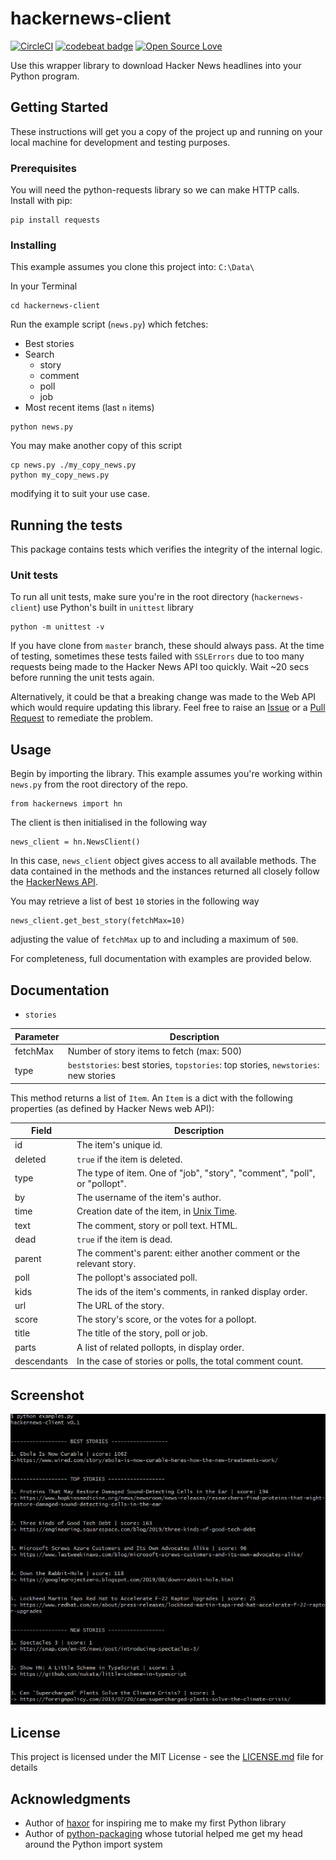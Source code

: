 # hackernews-client

[![CircleCI](https://circleci.com/gh/samisnotinsane/hackernews-client/tree/master.svg?style=svg)](https://circleci.com/gh/samisnotinsane/hackernews-client/tree/master)
[![codebeat badge](https://codebeat.co/badges/651aecbd-aba5-4631-9246-fce7bca9a382)](https://codebeat.co/projects/github-com-samisnotinsane-hackernews-client-master)
[![Open Source Love](https://badges.frapsoft.com/os/mit/mit.svg?v=102)](https://opensource.org/licenses/mit-license.php)

Use this wrapper library to download Hacker News headlines into your Python program. 

## Getting Started

These instructions will get you a copy of the project up and running on your local machine for development and testing purposes. 

### Prerequisites

You will need the python-requests library so we can make HTTP calls. Install with pip:

```
pip install requests
```

### Installing

This example assumes you clone this project into: `C:\Data\`

In your Terminal

```
cd hackernews-client
```

Run the example script (`news.py`) which fetches:
  - Best stories
  - Search
    - story
    - comment
    - poll
    - job
  - Most recent items (last `n` items)

```
python news.py
```

You may make another copy of this script

```
cp news.py ./my_copy_news.py
python my_copy_news.py
```

modifying it to suit your use case.

## Running the tests

This package contains tests which verifies the integrity of the internal logic.

### Unit tests

To run all unit tests, make sure you're in the root directory (`hackernews-client`) use Python's built in `unittest` library

```
python -m unittest -v
```

If you have clone from `master` branch, these should always pass. At the time of testing, sometimes these tests failed with `SSLErrors` due to too many requests being made to the Hacker News API too quickly. Wait ~20 secs before running the unit tests again.

Alternatively, it could be that a breaking change was made to the Web API which would require updating this library. Feel free to raise an [Issue](https://github.com/samisnotinsane/hackernews-client/issues) or a [Pull Request](https://github.com/samisnotinsane/hackernews-client/pulls) to remediate the problem.

## Usage

Begin by importing the library. This example assumes you're working within `news.py` from the root directory of the repo.

```
from hackernews import hn
```

The client is then initialised in the following way

```
news_client = hn.NewsClient()
```

In this case, `news_client` object gives access to all available methods. The data contained in the methods and the instances returned all closely follow the [HackerNews API](https://github.com/HackerNews/API).

You may retrieve a list of best `10` stories in the following way

```
news_client.get_best_story(fetchMax=10)
```

adjusting the value of `fetchMax` up to and including a maximum of `500`.

For completeness, full documentation with examples are provided below.

## Documentation

- `stories`

Parameter | Description
----------|------------
fetchMax | Number of story items to fetch (max: 500)
type | `beststories`: best stories, `topstories`: top stories, `newstories`: new stories

This method returns a list of `Item`. An `Item` is a dict with the following properties (as defined by Hacker News web API):

Field | Description
------|------------
id | The item's unique id.
deleted | `true` if the item is deleted.
type | The type of item. One of "job", "story", "comment", "poll", or "pollopt".
by | The username of the item's author.
time | Creation date of the item, in [Unix Time](http://en.wikipedia.org/wiki/Unix_time).
text | The comment, story or poll text. HTML.
dead | `true` if the item is dead.
parent | The comment's parent: either another comment or the relevant story.
poll | The pollopt's associated poll.
kids | The ids of the item's comments, in ranked display order.
url | The URL of the story.
score | The story's score, or the votes for a pollopt.
title | The title of the story, poll or job.
parts | A list of related pollopts, in display order.
descendants | In the case of stories or polls, the total comment count.

## Screenshot

![Hacker News Client](/screenshots/hackernews-client-screenshot.png?raw=true "Bash shell running example.py script")

## License

This project is licensed under the MIT License - see the [LICENSE.md](LICENSE.md) file for details

## Acknowledgments

* Author of [haxor](https://github.com/avinassh/haxor) for inspiring me to make my first Python library
* Author of [python-packaging](http://veekaybee.github.io/2017/09/26/python-packaging/) whose tutorial helped me get my head around the Python import system